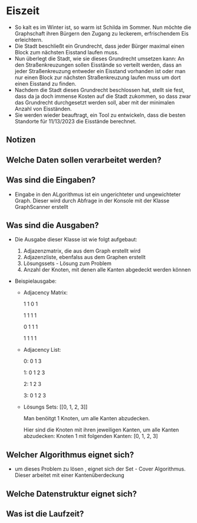 # Eiszeit

- So kalt es im Winter ist, so warm ist Schilda im Sommer. Nun möchte die Graphschaft
  ihren Bürgern den Zugang zu leckerem, erfrischendem Eis erleichtern. 
- Die Stadt beschließt ein Grundrecht, dass jeder Bürger maximal einen Block zum
  nächsten Eisstand laufen muss. 
- Nun überlegt die Stadt, wie sie dieses Grundrecht umsetzen kann: An den
  Straßenkreuzungen sollen Eisstände so verteilt werden, dass an jeder
  Straßenkreuzung entweder ein Eisstand vorhanden ist oder man nur einen Block zur
  nächsten Straßenkreuzung laufen muss um dort einen Eisstand zu finden. 
- Nachdem die Stadt dieses Grundrecht beschlossen hat, stellt sie fest, dass da ja doch
  immense Kosten auf die Stadt zukommen, so dass zwar das Grundrecht durchgesetzt
  werden soll, aber mit der minimalen Anzahl von Eisständen. 
- Sie werden wieder beauftragt, ein Tool zu entwickeln, dass die besten Standorte für
  11/13/2023
  die Eisstände berechnet.


## Notizen

## Welche Daten sollen verarbeitet werden?


## Was sind die Eingaben?

- Eingabe in den ALgorithmus ist ein ungerichteter und ungewichteter Graph. Dieser wird durch Abfrage in der Konsole mit der Klasse GraphScanner erstellt


## Was sind die Ausgaben?

- Die Ausgabe dieser Klasse ist wie folgt aufgebaut: 
  1. Adjazenzmatrix, die aus dem Graph erstellt wird 
  2. Adjazenzliste, ebenfalss aus dem Graphen erstellt 
  3. Lösungssets - Lösung zum Problem
  4. Anzahl der Knoten, mit denen alle Kanten abgedeckt werden können 


- Beispielausgabe: 
  - Adjacency Matrix:
  
      1 1 0 1
  
      1 1 1 1
  
      0 1 1 1
  
      1 1 1 1

  - Adjacency List:
  
    0: 0 1 3
  
    1: 0 1 2 3
  
    2: 1 2 3
  
    3: 0 1 2 3

  - Lösungs Sets: [[0, 1, 2, 3]]
  

    Man benöitgt 1 Knoten, um alle Kanten abzudecken.

    Hier sind die Knoten mit ihren jeweiligen Kanten, um alle Kanten abzudecken:
    Knoten 1 mit folgenden Kanten: [0, 1, 2, 3]

## Welcher Algorithmus eignet sich?

- um dieses Problem zu lösen , eignet sich der Set - Cover Algorithmus. Dieser arbeitet mit einer Kantenüberdeckung

## Welche Datenstruktur eignet sich?



## Was ist die Laufzeit?


